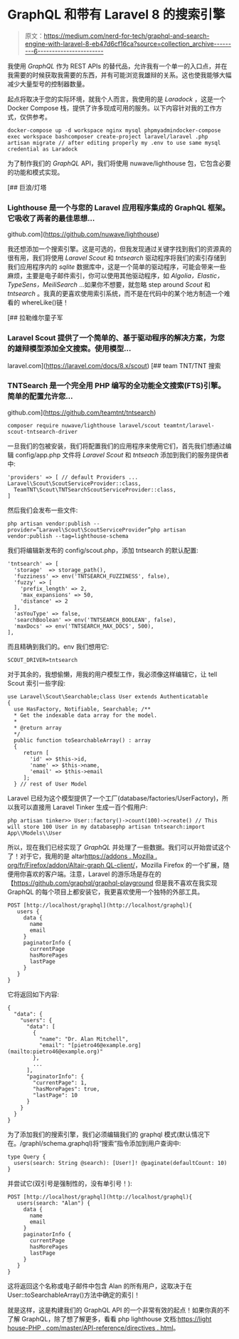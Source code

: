 # GraphQL 和带有 Laravel 8 的搜索引擎

> 原文：<https://medium.com/nerd-for-tech/graphql-and-search-engine-with-laravel-8-eb47d6cf16ca?source=collection_archive---------6----------------------->

我使用 *GraphQL* 作为 REST APIs 的替代品，允许我有一个单一的入口点，并在我需要的时候获取我需要的东西，并有可能浏览我雄辩的关系。这也使我能够大幅减少大量型号的控制器数量。

起点将取决于您的实际环境，就我个人而言，我使用的是 *Laradock* ，这是一个 Docker Compose 栈，提供了许多现成可用的服务。以下内容针对我的工作方式，仅供参考。

```
docker-compose up -d workspace nginx mysql phpmyadmindocker-compose exec workspace bashcomposer create-project laravel/laravel .php artisan migrate // after editing properly my .env to use same mysql credential as Laradock
```

为了制作我们的 *GraphQL* API，我们将使用 nuwave/lighthouse 包，它包含必要的功能和模式实现。

[](https://github.com/nuwave/lighthouse) [## 巨浪/灯塔

### Lighthouse 是一个与您的 Laravel 应用程序集成的 GraphQL 框架。它吸收了两者的最佳思想…

github.com](https://github.com/nuwave/lighthouse) 

我还想添加一个搜索引擎。这是可选的，但我发现通过关键字找到我们的资源真的很有用，我们将使用 *Laravel Scout* 和 *tntsearch* 驱动程序将我们的索引存储到我们应用程序内的 *sqlite* 数据库中，这是一个简单的驱动程序，可能会带来一些麻烦，主要是电子邮件索引，你可以使用其他驱动程序，如 *Algolia，Elastic，TypeSens，MeiliSearch* ...如果你不想要，就忽略 step around *Scout* 和 *tntsearch* 。我真的更喜欢使用索引系统，而不是在代码中的某个地方制造一个难看的 whereLike()链！

 [## 拉勒维尔童子军

### Laravel Scout 提供了一个简单的、基于驱动程序的解决方案，为您的雄辩模型添加全文搜索。使用模型…

laravel.com](https://laravel.com/docs/8.x/scout) [](https://github.com/teamtnt/tntsearch) [## team TNT/TNT 搜索

### TNTSearch 是一个完全用 PHP 编写的全功能全文搜索(FTS)引擎。简单的配置允许您…

github.com](https://github.com/teamtnt/tntsearch) 

```
composer require nuwave/lighthouse laravel/scout teamtnt/laravel-scout-tntsearch-driver
```

一旦我们的包被安装，我们将配置我们的应用程序来使用它们，首先我们想通过编辑 config/app.php 文件将 *Laravel Scout* 和 *tntseach* 添加到我们的服务提供者中:

```
'providers' => [ // default Providers ... Laravel\Scout\ScoutServiceProvider::class,
  TeamTNT\Scout\TNTSearchScoutServiceProvider::class,
]
```

然后我们会发布一些文件:

```
php artisan vendor:publish --provider=”Laravel\Scout\ScoutServiceProvider”php artisan vendor:publish --tag=lighthouse-schema
```

我们将编辑新发布的 config/scout.php，添加 tntsearch 的默认配置:

```
'tntsearch' => [
  'storage'  => storage_path(),
  'fuzziness' => env('TNTSEARCH_FUZZINESS', false),
  'fuzzy' => [
    'prefix_length' => 2,
    'max_expansions' => 50,
    'distance' => 2
  ],
  'asYouType' => false,
  'searchBoolean' => env('TNTSEARCH_BOOLEAN', false),
  'maxDocs' => env('TNTSEARCH_MAX_DOCS', 500),
],
```

而且精确到我们的。env 我们想用它:

```
SCOUT_DRIVER=tntsearch
```

对于其余的，我想偷懒，用我的用户模型工作，我必须像这样编辑它，让 tell Scout 索引一些字段:

```
use Laravel\Scout\Searchable;class User extends Authenticatable
{
  use HasFactory, Notifiable, Searchable; /**
  * Get the indexable data array for the model.
  *
  * @return array
  */
  public function toSearchableArray() : array
  {
     return [
       'id' => $this->id,
       'name' => $this->name,
       'email' => $this->email
     ];
  } // rest of User Model
```

Laravel 已经为这个模型提供了一个工厂(database/factories/UserFactory)，所以我可以直接用 Laravel Tinker 生成一百个假用户:

```
php artisan tinker>> User::factory()->count(100)->create() // This will store 100 User in my databasephp artisan tntsearch:import App\\Models\\User
```

所以，现在我们已经实现了 *GraphQL* 并处理了一些数据。我们可以开始尝试这个了！对于它，我用的是 altar[https://addons . Mozilla . org/fr/Firefox/addon/Altair-graph QL-client/](https://addons.mozilla.org/fr/firefox/addon/altair-graphql-client/)，Mozilla Firefox 的一个扩展，随便用你喜欢的客户端。注意，Laravel 的游乐场是存在的【https://github.com/graphql/graphql-playground 但是我不喜欢在我实现 GraphQL 的每个项目上都安装它，我更喜欢使用一个独特的外部工具。

```
POST [http://localhost/graphql](http://localhost/graphql){
   users {
     data {
       name
       email 
     }
     paginatorInfo {
       currentPage 
       hasMorePages
       lastPage
     }
   }
}
```

它将返回如下内容:

```
{
  "data": {
    "users": {
      "data": [
        {
          "name": "Dr. Alan Mitchell",
          "email": "[pietro46@example.org](mailto:pietro46@example.org)"
        },
        ...
      ],
      "paginatorInfo": {
        "currentPage": 1,
        "hasMorePages": true,
        "lastPage": 10
      }
    }  
  }
}
```

为了添加我们的搜索引擎，我们必须编辑我们的 graphql 模式(默认情况下在。/graphl/schema.graphql)将“搜索”指令添加到用户查询中:

```
type Query {
  users(search: String @search): [User!]! @paginate(defaultCount: 10)
}
```

并尝试它(双引号是强制性的，没有单引号！):

```
POST [http://localhost/graphql](http://localhost/graphql){
   users(search: "Alan") {
     data {
       name
       email 
     }
     paginatorInfo {
       currentPage 
       hasMorePages
       lastPage
     }
   }
}
```

这将返回这个名称或电子邮件中包含 Alan 的所有用户，这取决于在 User::toSearchableArray()方法中确定的索引！

就是这样，这是构建我们的 GraphQL API 的一个非常有效的起点！如果你真的不了解 GraphQL，除了想了解更多，看看 php lighthouse 文档:[https://light house-PHP . com/master/API-reference/directives . html](https://lighthouse-php.com/master/api-reference/directives.html)。